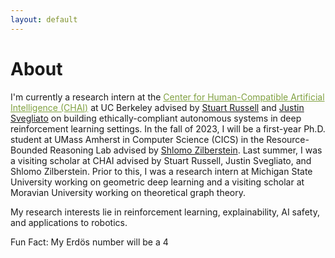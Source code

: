 ```yaml
---
layout: default
---
```


# About

I'm currently a research intern at the <a href="https://humancompatible.ai/" style="color: rgb(129, 161, 66)">Center for Human-Compatible Artificial Intelligence (CHAI)</a> at UC Berkeley advised by [Stuart Russell](https://people.eecs.berkeley.edu/~russell) and [Justin Svegliato](https://justinsvegliato.com/) on building ethically-compliant autonomous systems in deep reinforcement learning settings. In the fall of 2023, I will be a first-year Ph.D. student at UMass Amherst in Computer Science (CICS) in the Resource-Bounded Reasoning Lab advised by [Shlomo Zilberstein](https://groups.cs.umass.edu/shlomo/). Last summer, I was a visiting scholar at CHAI advised by Stuart Russell, Justin Svegliato, and Shlomo Zilberstein. Prior to this, I was a research intern at Michigan State University working on geometric deep learning and a visiting scholar at Moravian University working on theoretical graph theory.

My research interests lie in reinforcement learning, explainability, AI safety, and applications to robotics.

Fun Fact: My Erd&ouml;s number will be a 4

<!-- ### Inline styles and components
Text can be **bold**, _italic_, or ~~strikethrough~~.

[Link to another page](./another-page.html).

There should be whitespace between paragraphs.

There should be whitespace between paragraphs. We recommend including a README, or a file with information about your project. -->
